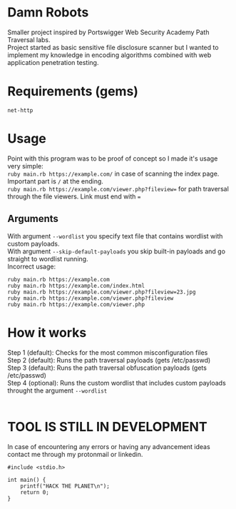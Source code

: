 # Damn Robots
Smaller project inspired by Portswigger Web Security Academy Path Traversal labs.<br>
Project started as basic sensitive file disclosure scanner but I wanted to implement my knowledge in encoding algorithms combined with web application penetration testing.

# Requirements (gems)
```
net-http
```

# Usage
Point with this program was to be proof of concept so I made it's usage very simple:<br>
`ruby main.rb https://example.com/` in case of scanning the index page. Important part is `/` at the ending.<br>
`ruby main.rb https://example.com/viewer.php?fileview=` for path traversal through the file viewers. Link must end with `=`
## Arguments
With argument `--wordlist` you specify text file that contains wordlist with custom payloads.<br>
With argument `--skip-default-payloads` you skip built-in payloads and go straight to wordlist running.
<br>
Incorrect usage:<br>
```
ruby main.rb https://example.com
ruby main.rb https://example.com/index.html
ruby main.rb https://example.com/viewer.php?fileview=23.jpg
ruby main.rb https://example.com/viewer.php?fileview
ruby main.rb https://example.com/viewer.php
```
# How it works
Step 1 (default): Checks for the most common misconfiguration files<br>
Step 2 (default): Runs the path traversal payloads (gets /etc/passwd)<br>
Step 3 (default): Runs the path traversal obfuscation payloads (gets /etc/passwd)<br>
Step 4 (optional): Runs the custom wordlist that includes custom payloads throught the argument `--wordlist`<br>
<br>


# TOOL IS STILL IN DEVELOPMENT

In case of encountering any errors or having any advancement ideas contact me through my protonmail or linkedin.

```
#include <stdio.h>

int main() {
    printf("HACK THE PLANET\n");
    return 0;
}
```
